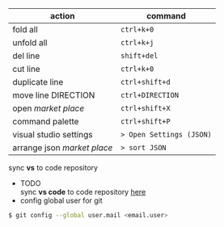 | action| command|
|---|---|
|fold all | `ctrl+k+0`|
|unfold all | `ctrl+k+j`|
|del line | `shift+del`|
|cut line | `ctrl+k+0`|
|duplicate line | `ctrl+shift+d`|
|move line DIRECTION | `ctrl+DIRECTION`|
|open *market place*| `ctrl+shift+X` |
|command palette|`ctrl+shift+P`|
|visual studio settings|`> Open Settings (JSON)`|
|arrange json *market place*| `> sort JSON` |

sync **vs** to code repository
+ TODO  
sync **vs code** to code repository [here](https://code.visualstudio.com/docs/editor/versioncontrol)
+ config global user for git
```bash
$ git config --global user.mail <email.user>
```
